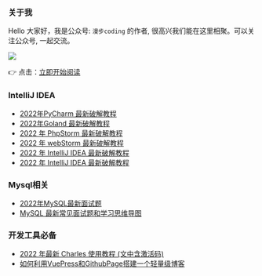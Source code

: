 ### 关于我

Hello 大家好，我是公众号: `漫步coding` 的作者, 很高兴我们能在这里相聚。可以关注公众号, 一起交流。


![](https://images.xiaozhuanlan.com/uploads/photo/2022/5cb0c91e-fd83-4a04-8df6-65fb602b3834.png)

👉 点击：[立即开始阅读](/mysql/前言.html)

### IntelliJ IDEA

- [2022年PyCharm 最新破解教程](/idea/PyCharm最新破解教程.md)
- [2022年Goland 最新破解教程](/idea/Goland最新破解教程.md)
- [2022 年 PhpStorm 最新破解教程](/idea/PhpStorm最新破解教程.md)
- [2022 年 webStorm 最新破解教程](/idea/webStorm最新破解教程.md)
- [2022 年 IntelliJ IDEA 最新破解教程](/idea/IntelliJIDEA最新破解教程.md)
- [2022 年 IntelliJ IDEA 最新破解教程](/idea/AppCode最新破解教程.md)

### Mysql相关

- [2022年MySQL最新面试题](/mysql/前言.html)
- [MySQL 最新常见面试题和学习思维导图](/mysql/MySQL最新面试题及思维导图.md)


### 开发工具必备

- [2022 年最新 Charles 使用教程 (文中含激活码)](/tools/最新Charles使用教程.md)
- [如何利用VuePress和GithubPage搭建一个轻量级博客](/tools/VuePress和GithubPage博客搭建.md)